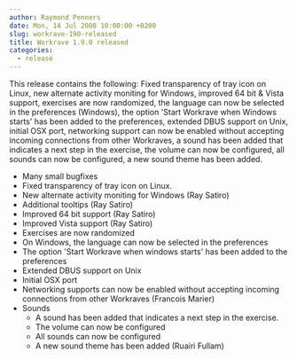 ```yaml
---
author: Raymond Penners
date: Mon, 14 Jul 2008 10:00:00 +0200
slug: workrave-190-released
title: Workrave 1.9.0 released
categories:
  - release
---
```

This release contains the following: Fixed transparency of tray icon on Linux,
new alternate activity moniting for Windows, improved 64 bit & Vista support,
exercises are now randomized, the language can now be selected in the
preferences (Windows), the option 'Start Workrave when Windows starts' has been
added to the preferences, extended DBUS support on Unix, initial OSX port,
networking support can now be enabled without accepting incoming connections
from other Workraves, a sound has been added that indicates a next step in the
exercise, the volume can now be configured, all sounds can now be configured, a
new sound theme has been added.
<!--more-->

- Many small bugfixes
- Fixed transparency of tray icon on Linux.
- New alternate activity moniting for Windows (Ray Satiro)
- Additional tooltips (Ray Satiro)
- Improved 64 bit support (Ray Satiro)
- Improved Vista support (Ray Satiro)
- Exercises are now randomized
- On Windows, the language can now be selected in the preferences
- The option 'Start Workrave when windows starts' has been added to the
  preferences
- Extended DBUS support on Unix
- Initial OSX port
- Networking supports can now be enabled without accepting incoming connections
  from other Workraves (Francois Marier)
- Sounds
  - A sound has been added that indicates a next step in the exercise.
  - The volume can now be configured
  - All sounds can now be configured
  - A new sound theme has been added (Ruairi Fullam)
